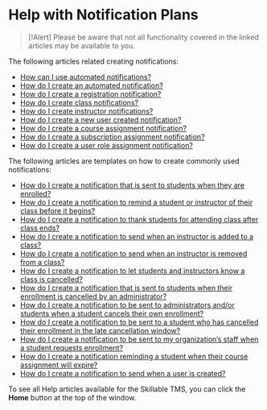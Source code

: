 # Help with Notification Plans

> [!Alert] Please be aware that not all functionality covered in the linked articles may be available to you.

The following articles related creating notifications:

- [How can I use automated notifications?](../tms-administrators/notifications/use-automated-notifications.md)
- [How do I create an automated notification?](../tms-administrators/notifications/create-an-automated-notification.md)
- [How do I create a registration notification?](../tms-administrators/notifications/registration-notification.md)
- [How do I create class notifications?](../tms-administrators/notifications/class-notifications.md)
- [How do I create instructor notifications?](../tms-administrators/notifications/instructor-notifications.md)
- [How do I create a new user created notification?](../tms-administrators/notifications/new-user-created-notification.md)
- [How do I create a course assignment notification?](../tms-administrators/notifications/course-assignment-notifications.md)
- [How do I create a subscription assignment notification?](../tms-administrators/notifications/subscription-assignment-notification.md)
- [How do I create a user role assignment notification?](../tms-administrators/notifications/user-role-notification.md)

The following articles are templates on how to create commonly used notifications:

- [How do I create a notification that is sent to students when they are enrolled?](../tms-administrators/notifications/template-students-enrolled.md)
- [How do I create a notification to remind a student or instructor of their class before it begins?](../tms-administrators/notifications/template-preclass-reminder.md)
- [How do I create a notification to thank students for attending class after class ends?](../tms-administrators/notifications/template-after-class-thanks.md)
- [How do I create a notification to send when an instructor is added to a class?](../tms-administrators/notifications/template-instructor-assigned.md)
- [How do I create a notification to send when an instructor is removed from a class?](../tms-administrators/notifications/template-instructor-removed.md)
- [How do I create a notification to let students and instructors know a class is cancelled?](../tms-administrators/notifications/template-class-cancellation.md)
- [How do I create a notification that is sent to students when their enrollment is cancelled by an administrator?](../tms-administrators/notifications/template-admin-cancel.md)
- [How do I create a notification to be sent to administrators and/or students when a student cancels their own enrollment?](../tms-administrators/notifications/template-student-cancels.md)
- [How do I create a notification to be sent to a student who has cancelled their enrollment in the late cancellation window?](../tms-administrators/notifications/template-late-cancel.md)
- [How do I create a notification to be sent to my organization’s staff when a student requests enrollment?](../tms-administrators/notifications/template-student-request-enrollment.md)
- [How do I create a notification reminding a student when their course assignment will expire?](../tms-administrators/notifications/template-course-assignment-expires.md)
- [How do I create a notification to send when a user is created?](../tms-administrators/notifications/template-user-created.md)


To see all Help articles available for the Skillable TMS, you can click the **Home** button at the top of the window.
